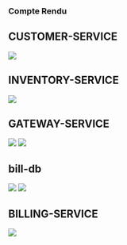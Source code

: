 <h3>Compte Rendu </h3>
<h2>CUSTOMER-SERVICE</h2>
<img src="Captures/Customers.PNG">
<h2>INVENTORY-SERVICE</h2>
<img src="Captures/products.PNG">
<h2>GATEWAY-SERVICE</h2>
<img src="Captures/gateway-CUSTOMER-SERVICE.PNG">
<img src="Captures/gateway-INVENTORY-SERVICE.PNG">
<h2>bill-db</h2>
<img src="Captures/bill-db.PNG">
<img src="Captures/bill-productItem.PNG">
<h2>BILLING-SERVICE</h2>
<img src="Captures/BILLING-SERVICE.PNG">